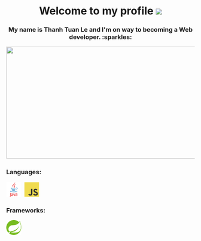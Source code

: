 <div id="header" align="center">
  <h1>
      Welcome to my profile
      <img src="https://media.giphy.com/media/hvRJCLFzcasrR4ia7z/giphy.gif" width="30px"/>
    </h1>
    <h3> My name is Thanh Tuan Le and I'm on way to becoming a Web developer. :sparkles:</h3>
  </div>
  <div align="center">
    <img src="https://media.giphy.com/media/dWesBcTLavkZuG35MI/giphy.gif" width="600" height="300"/>
  </div>
</div>

### Languages:
<div>
  <img src="https://github.com/devicons/devicon/blob/master/icons/java/java-original-wordmark.svg" title="java" alt="java" width="40" height="40"/>&nbsp;
  <img src="https://github.com/devicons/devicon/blob/master/icons/javascript/javascript-original.svg" title="JavaScript" alt="JavaScript" width="40" height="40"/>&nbsp;
</div>

### Frameworks:
<div>
  <img src="https://github.com/devicons/devicon/blob/master/icons/spring/spring-original.svg" title="VSCode" alt="VSCode" width="40" height="40"/>&nbsp;
</div>
